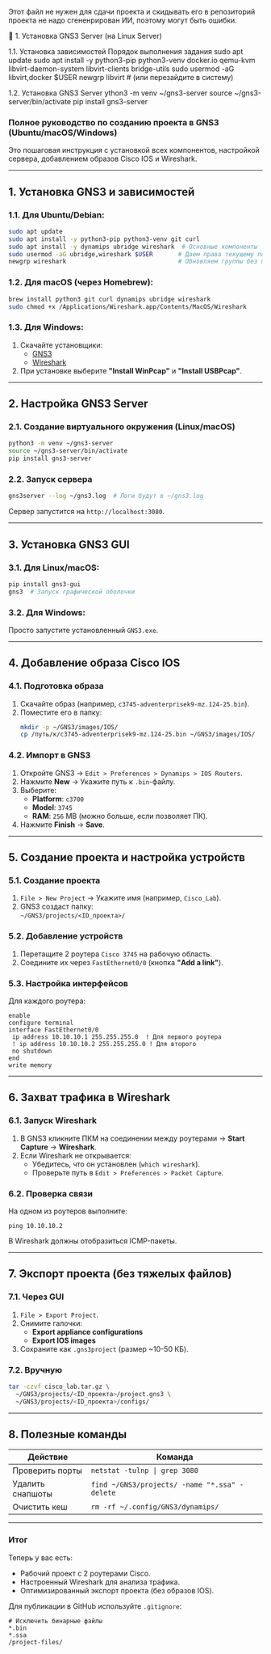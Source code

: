 
Этот файл не нужен для сдачи проекта и скидывать его в репозиторий проекта не надо
сгененрирован ИИ, поэтому могут быть ошибки.

🔹 1. Установка GNS3 Server (на Linux Server)

1.1. Установка зависимостей
    Порядок выполнения задания 
    sudo apt update
    sudo apt install -y python3-pip python3-venv docker.io qemu-kvm libvirt-daemon-system libvirt-clients bridge-utils
    sudo usermod -aG libvirt,docker $USER
    newgrp libvirt  # (или перезайдите в систему)


1.2. Установка GNS3 Server
    ython3 -m venv ~/gns3-server
    source ~/gns3-server/bin/activate
    pip install gns3-server

### **Полное руководство по созданию проекта в GNS3 (Ubuntu/macOS/Windows)**

Это пошаговая инструкция с установкой всех компонентов, настройкой сервера, добавлением образов Cisco IOS и Wireshark.

---

## **1. Установка GNS3 и зависимостей**
### **1.1. Для Ubuntu/Debian:**
```bash
sudo apt update
sudo apt install -y python3-pip python3-venv git curl
sudo apt install -y dynamips ubridge wireshark  # Основные компоненты
sudo usermod -aG ubridge,wireshark $USER       # Даем права текущему пользователю
newgrp wireshark                               # Обновляем группы без перезагрузки
```

### **1.2. Для macOS (через Homebrew):**
```bash
brew install python3 git curl dynamips ubridge wireshark
sudo chmod +x /Applications/Wireshark.app/Contents/MacOS/Wireshark
```

### **1.3. Для Windows:**
1. Скачайте установщики:
   - [GNS3](https://www.gns3.com/software/download)
   - [Wireshark](https://www.wireshark.org/download.html)
2. При установке выберите **"Install WinPcap"** и **"Install USBPcap"**.

---

## **2. Настройка GNS3 Server**
### **2.1. Создание виртуального окружения (Linux/macOS)**
```bash
python3 -m venv ~/gns3-server
source ~/gns3-server/bin/activate
pip install gns3-server
```

### **2.2. Запуск сервера**
```bash
gns3server --log ~/gns3.log  # Логи будут в ~/gns3.log
```
Сервер запустится на `http://localhost:3080`.

---

## **3. Установка GNS3 GUI**
### **3.1. Для Linux/macOS:**
```bash
pip install gns3-gui
gns3  # Запуск графической оболочки
```

### **3.2. Для Windows:**
Просто запустите установленный `GNS3.exe`.

---

## **4. Добавление образа Cisco IOS**
### **4.1. Подготовка образа**
1. Скачайте образ (например, `c3745-adventerprisek9-mz.124-25.bin`).
2. Поместите его в папку:
   ```bash
   mkdir -p ~/GNS3/images/IOS/
   cp /путь/к/c3745-adventerprisek9-mz.124-25.bin ~/GNS3/images/IOS/
   ```

### **4.2. Импорт в GNS3**
1. Откройте GNS3 → `Edit > Preferences > Dynamips > IOS Routers`.
2. Нажмите **New** → Укажите путь к `.bin`-файлу.
3. Выберите:
   - **Platform**: `c3700`
   - **Model**: `3745`
   - **RAM**: `256` MB (можно больше, если позволяет ПК).
4. Нажмите **Finish** → **Save**.

---

## **5. Создание проекта и настройка устройств**
### **5.1. Создание проекта**
1. `File > New Project` → Укажите имя (например, `Cisco_Lab`).
2. GNS3 создаст папку:  
   `~/GNS3/projects/<ID_проекта>/`

### **5.2. Добавление устройств**
1. Перетащите 2 роутера `Cisco 3745` на рабочую область.
2. Соедините их через `FastEthernet0/0` (кнопка **"Add a link"**).

### **5.3. Настройка интерфейсов**
Для каждого роутера:
```cisco
enable
configure terminal
interface FastEthernet0/0
 ip address 10.10.10.1 255.255.255.0  ! Для первого роутера
 ! ip address 10.10.10.2 255.255.255.0 ! Для второго
 no shutdown
end
write memory
```

---

## **6. Захват трафика в Wireshark**
### **6.1. Запуск Wireshark**
1. В GNS3 кликните ПКМ на соединении между роутерами → **Start Capture** → **Wireshark**.
2. Если Wireshark не открывается:
   - Убедитесь, что он установлен (`which wireshark`).
   - Проверьте путь в `Edit > Preferences > Packet Capture`.

### **6.2. Проверка связи**
На одном из роутеров выполните:
```cisco
ping 10.10.10.2
```
В Wireshark должны отобразиться ICMP-пакеты.

---

## **7. Экспорт проекта (без тяжелых файлов)**
### **7.1. Через GUI**
1. `File > Export Project`.
2. Снимите галочки:
   - **Export appliance configurations**
   - **Export IOS images**
3. Сохраните как `.gns3project` (размер ~10-50 КБ).

### **7.2. Вручную**
```bash
tar -czvf cisco_lab.tar.gz \
  ~/GNS3/projects/<ID_проекта>/project.gns3 \
  ~/GNS3/projects/<ID_проекта>/configs/
```

---

## **8. Полезные команды**
| Действие | Команда |
|----------|---------|
| Проверить порты | `netstat -tulnp \| grep 3080` |
| Удалить снапшоты | `find ~/GNS3/projects/ -name "*.ssa" -delete` |
| Очистить кеш | `rm -rf ~/.config/GNS3/dynamips/` |

---

### **Итог**
Теперь у вас есть:
- Рабочий проект с 2 роутерами Cisco.
- Настроенный Wireshark для анализа трафика.
- Оптимизированный экспорт проекта (без образов IOS).

Для публикации в GitHub используйте `.gitignore`:
```gitignore
# Исключить бинарные файлы
*.bin
*.ssa
/project-files/
```
